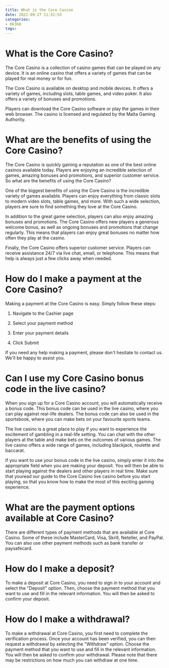 ```yaml
---
title: What is the Core Casino
date: 2022-09-27 11:52:53
categories:
- Ok368
tags:
---
```



#  What is the Core Casino?

The Core Casino is a collection of casino games that can be played on any device. It is an online casino that offers a variety of games that can be played for real money or for fun.

The Core Casino is available on desktop and mobile devices. It offers a variety of games, including slots, table games, and video poker. It also offers a variety of bonuses and promotions.

Players can download the Core Casino software or play the games in their web browser. The casino is licensed and regulated by the Malta Gaming Authority.

#  What are the benefits of using the Core Casino?

The Core Casino is quickly gaining a reputation as one of the best online casinos available today. Players are enjoying an incredible selection of games, amazing bonuses and promotions, and superior customer service. So what are the benefits of using the Core Casino?

One of the biggest benefits of using the Core Casino is the incredible variety of games available. Players can enjoy everything from classic slots to modern video slots, table games, and more. With such a wide selection, players are sure to find something they love at the Core Casino.

In addition to the great game selection, players can also enjoy amazing bonuses and promotions. The Core Casino offers new players a generous welcome bonus, as well as ongoing bonuses and promotions that change regularly. This means that players can enjoy great bonuses no matter how often they play at the casino.

Finally, the Core Casino offers superior customer service. Players can receive assistance 24/7 via live chat, email, or telephone. This means that help is always just a few clicks away when needed.

#  How do I make a payment at the Core Casino?

Making a payment at the Core Casino is easy. Simply follow these steps:

1. Navigate to the Cashier page

2. Select your payment method

3. Enter your payment details

4. Click Submit

If you need any help making a payment, please don't hesitate to contact us. We'll be happy to assist you.

#  Can I use my Core Casino bonus code in the live casino?

When you sign up for a Core Casino account, you will automatically receive a bonus code. This bonus code can be used in the live casino, where you can play against real-life dealers. The bonus code can also be used in the sportsbook, where you can make bets on your favourite sports teams.

The live casino is a great place to play if you want to experience the excitement of gambling in a real-life setting. You can chat with the other players at the table and make bets on the outcomes of various games. The live casino offers a wide range of games, including blackjack, roulette and baccarat.

If you want to use your bonus code in the live casino, simply enter it into the appropriate field when you are making your deposit. You will then be able to start playing against the dealers and other players in real time. Make sure that youread our guide to the Core Casino live casino before you start playing, so that you know how to make the most of this exciting gaming experience.

#  What are the payment options available at Core Casino?

There are different types of payment methods that are available at Core Casino. Some of these include MasterCard, Visa, Skrill, Neteller, and PayPal. You can also use other payment methods such as bank transfer or paysafecard.

# How do I make a deposit?

To make a deposit at Core Casino, you need to sign in to your account and select the "Deposit" option. Then, choose the payment method that you want to use and fill in the relevant information. You will then be asked to confirm your deposit.

# How do I make a withdrawal?

To make a withdrawal at Core Casino, you first need to complete the verification process. Once your account has been verified, you can then request a withdrawal by selecting the "Withdraw" option. Choose the payment method that you want to use and fill in the relevant information. You will then be asked to confirm your withdrawal. Please note that there may be restrictions on how much you can withdraw at one time.